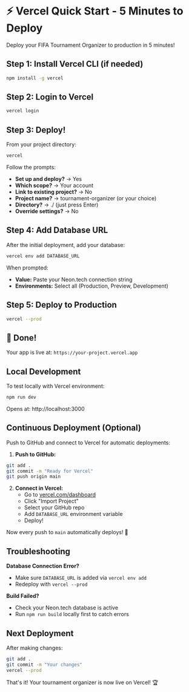 # ⚡ Vercel Quick Start - 5 Minutes to Deploy

Deploy your FIFA Tournament Organizer to production in 5 minutes!

## Step 1: Install Vercel CLI (if needed)

```bash
npm install -g vercel
```

## Step 2: Login to Vercel

```bash
vercel login
```

## Step 3: Deploy!

From your project directory:

```bash
vercel
```

Follow the prompts:
- **Set up and deploy?** → Yes
- **Which scope?** → Your account
- **Link to existing project?** → No
- **Project name?** → tournament-organizer (or your choice)
- **Directory?** → ./ (just press Enter)
- **Override settings?** → No

## Step 4: Add Database URL

After the initial deployment, add your database:

```bash
vercel env add DATABASE_URL
```

When prompted:
- **Value:** Paste your Neon.tech connection string
- **Environments:** Select all (Production, Preview, Development)

## Step 5: Deploy to Production

```bash
vercel --prod
```

## 🎉 Done!

Your app is live at: `https://your-project.vercel.app`

## Local Development

To test locally with Vercel environment:

```bash
npm run dev
```

Opens at: http://localhost:3000

## Continuous Deployment (Optional)

Push to GitHub and connect to Vercel for automatic deployments:

1. **Push to GitHub:**
```bash
git add .
git commit -m "Ready for Vercel"
git push origin main
```

2. **Connect in Vercel:**
   - Go to [vercel.com/dashboard](https://vercel.com/dashboard)
   - Click "Import Project"
   - Select your GitHub repo
   - Add `DATABASE_URL` environment variable
   - Deploy!

Now every push to `main` automatically deploys! 🚀

## Troubleshooting

**Database Connection Error?**
- Make sure `DATABASE_URL` is added via `vercel env add`
- Redeploy with `vercel --prod`

**Build Failed?**
- Check your Neon.tech database is active
- Run `npm run build` locally first to catch errors

## Next Deployment

After making changes:

```bash
git add .
git commit -m "Your changes"
vercel --prod
```

That's it! Your tournament organizer is now live on Vercel! 🏆

